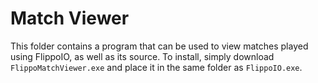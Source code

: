 # Match Viewer
This folder contains a program that can be used to view matches played using FlippoIO, as well as its source. To install, simply download `FlippoMatchViewer.exe` and place it in the same folder as `FlippoIO.exe`.
